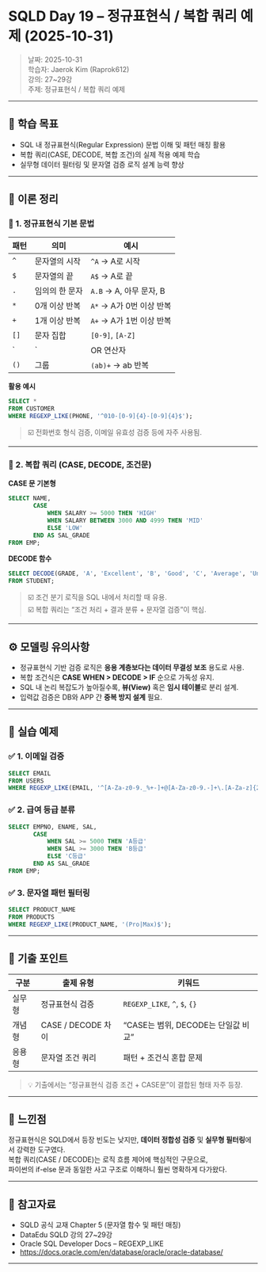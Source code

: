 # SQLD Day 19 – 정규표현식 / 복합 쿼리 예제 (2025-10-31)

> 날짜: 2025-10-31  
> 학습자: Jaerok Kim (Raprok612)  
> 강의: 27~29강  
> 주제: 정규표현식 / 복합 쿼리 예제  

---

## 🎯 학습 목표

- SQL 내 정규표현식(Regular Expression) 문법 이해 및 패턴 매칭 활용
- 복합 쿼리(CASE, DECODE, 복합 조건)의 실제 적용 예제 학습
- 실무형 데이터 필터링 및 문자열 검증 로직 설계 능력 향상

---

## 🧠 이론 정리

### 🔹 1. 정규표현식 기본 문법

| 패턴 | 의미 | 예시 |
|------|------|------|
| `^` | 문자열의 시작 | `^A` → A로 시작 |
| `$` | 문자열의 끝 | `A$` → A로 끝 |
| `.` | 임의의 한 문자 | `A.B` → A, 아무 문자, B |
| `*` | 0개 이상 반복 | `A*` → A가 0번 이상 반복 |
| `+` | 1개 이상 반복 | `A+` → A가 1번 이상 반복 |
| `[]` | 문자 집합 | `[0-9]`, `[A-Z]` |
| `|` | OR 연산자 | `(ABC|DEF)` → ABC 또는 DEF |
| `()` | 그룹 | `(ab)+` → ab 반복 |

**활용 예시**
```sql
SELECT *
FROM CUSTOMER
WHERE REGEXP_LIKE(PHONE, '^010-[0-9]{4}-[0-9]{4}$');
```

> ☑️ 전화번호 형식 검증, 이메일 유효성 검증 등에 자주 사용됨.

---

### 🔹 2. 복합 쿼리 (CASE, DECODE, 조건문)

**CASE 문 기본형**
```sql
SELECT NAME,
       CASE
           WHEN SALARY >= 5000 THEN 'HIGH'
           WHEN SALARY BETWEEN 3000 AND 4999 THEN 'MID'
           ELSE 'LOW'
       END AS SAL_GRADE
FROM EMP;
```

**DECODE 함수**
```sql
SELECT DECODE(GRADE, 'A', 'Excellent', 'B', 'Good', 'C', 'Average', 'Unknown')
FROM STUDENT;
```

> ☑️ 조건 분기 로직을 SQL 내에서 처리할 때 유용.  
> ☑️ 복합 쿼리는 “조건 처리 + 결과 분류 + 문자열 검증”이 핵심.

---

## ⚙️ 모델링 유의사항

- 정규표현식 기반 검증 로직은 **응용 계층보다는 데이터 무결성 보조** 용도로 사용.  
- 복합 조건식은 **CASE WHEN > DECODE > IF** 순으로 가독성 유지.  
- SQL 내 논리 복잡도가 높아질수록, **뷰(View)** 혹은 **임시 테이블**로 분리 설계.  
- 입력값 검증은 DB와 APP 간 **중복 방지 설계** 필요.  

---

## 🧮 실습 예제

### ✅ 1. 이메일 검증
```sql
SELECT EMAIL
FROM USERS
WHERE REGEXP_LIKE(EMAIL, '^[A-Za-z0-9._%+-]+@[A-Za-z0-9.-]+\.[A-Za-z]{2,}$');
```

### ✅ 2. 급여 등급 분류
```sql
SELECT EMPNO, ENAME, SAL,
       CASE
           WHEN SAL >= 5000 THEN 'A등급'
           WHEN SAL >= 3000 THEN 'B등급'
           ELSE 'C등급'
       END AS SAL_GRADE
FROM EMP;
```

### ✅ 3. 문자열 패턴 필터링
```sql
SELECT PRODUCT_NAME
FROM PRODUCTS
WHERE REGEXP_LIKE(PRODUCT_NAME, '(Pro|Max)$');
```

---

## 🧾 기출 포인트

| 구분 | 출제 유형 | 키워드 |
|------|------------|---------|
| 실무형 | 정규표현식 검증 | `REGEXP_LIKE`, `^`, `$`, `{}` |
| 개념형 | CASE / DECODE 차이 | “CASE는 범위, DECODE는 단일값 비교” |
| 응용형 | 문자열 조건 쿼리 | 패턴 + 조건식 혼합 문제 |

> 💡 기출에서는 “정규표현식 검증 조건 + CASE문”이 결합된 형태 자주 등장.

---

## 💬 느낀점

정규표현식은 SQLD에서 등장 빈도는 낮지만, **데이터 정합성 검증** 및 **실무형 필터링**에서 강력한 도구였다.  
복합 쿼리(CASE / DECODE)는 로직 흐름 제어에 핵심적인 구문으로,  
파이썬의 if-else 문과 동일한 사고 구조로 이해하니 훨씬 명확하게 다가왔다.

---

## 🔗 참고자료

- SQLD 공식 교재 Chapter 5 (문자열 함수 및 패턴 매칭)
- DataEdu SQLD 강의 27~29강
- Oracle SQL Developer Docs – REGEXP_LIKE
- https://docs.oracle.com/en/database/oracle/oracle-database/

---
